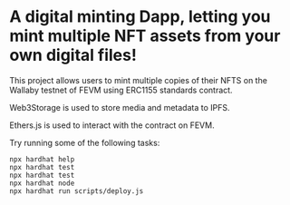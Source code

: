 # A digital minting Dapp, letting you mint multiple NFT assets from your own digital files!

This project allows users to mint multiple copies of their NFTS on the Wallaby testnet of FEVM using ERC1155 standards contract.

Web3Storage is used to store media and metadata to IPFS.

Ethers.js is used to interact with the contract on FEVM.

Try running some of the following tasks:

```shell
npx hardhat help
npx hardhat test
npx hardhat test
npx hardhat node
npx hardhat run scripts/deploy.js
```
